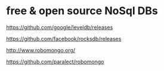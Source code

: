 # free & open source NoSql DBs  



https://github.com/google/leveldb/releases  

https://github.com/facebook/rocksdb/releases  

http://www.robomongo.org/  

https://github.com/paralect/robomongo  


